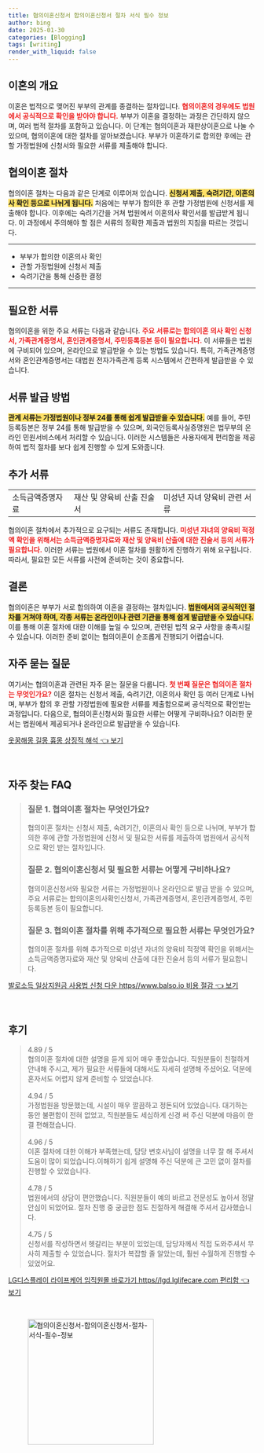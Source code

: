 ```yaml
---
title: 협의이혼신청서 합의이혼신청서 절차 서식 필수 정보
author: bing
date: 2025-01-30
categories: [Blogging]
tags: [writing]
render_with_liquid: false
---
```



<h2 id='이혼의 개요'>이혼의 개요</h2>

<p>이혼은 법적으로 맺어진 부부의 관계를 종결하는 절차입니다. <b><span style="color: #ee2323;">협의이혼의 경우에도 법원에서 공식적으로 확인을 받아야 합니다.</span></b> 부부가 이혼을 결정하는 과정은 간단하지 않으며, 여러 법적 절차를 포함하고 있습니다. 이 단계는 협의이혼과 재판상이혼으로 나눌 수 있으며, 협의이혼에 대한 절차를 알아보겠습니다. 부부가 이혼하기로 합의한 후에는 관할 가정법원에 신청서와 필요한 서류를 제출해야 합니다.</p>

<h2 id='협의이혼 절차'>협의이혼 절차</h2>

<p>협의이혼 절차는 다음과 같은 단계로 이루어져 있습니다. <b><span style="background-color: #ffe066;">신청서 제출, 숙려기간, 이혼의사 확인 등으로 나뉘게 됩니다.</span></b> 처음에는 부부가 합의한 후 관할 가정법원에 신청서를 제출해야 합니다. 이후에는 숙려기간을 거쳐 법원에서 이혼의사 확인서를 발급받게 됩니다. 이 과정에서 주의해야 할 점은 서류의 정확한 제출과 법원의 지침을 따르는 것입니다.</p>

<hr />

<ul>
    <li>부부가 합의한 이혼의사 확인</li>
    <li>관할 가정법원에 신청서 제출</li>
    <li>숙려기간을 통해 신중한 결정</li>
</ul>

<hr />

<h2 id='필요한 서류'>필요한 서류</h2>

<p>협의이혼을 위한 주요 서류는 다음과 같습니다. <b><span style="color: #ee2323;">주요 서류로는 합의이혼 의사 확인 신청서, 가족관계증명서, 혼인관계증명서, 주민등록등본 등이 필요합니다.</span></b> 이 서류들은 법원에 구비되어 있으며, 온라인으로 발급받을 수 있는 방법도 있습니다. 특히, 가족관계증명서와 혼인관계증명서는 대법원 전자가족관계 등록 시스템에서 간편하게 발급받을 수 있습니다.</p>

<h2 id='서류 발급 방법'>서류 발급 방법</h2>

<p><b><span style="background-color: #ffe066;">관계 서류는 가정법원이나 정부 24를 통해 쉽게 발급받을 수 있습니다.</span></b> 예를 들어, 주민등록등본은 정부 24를 통해 발급받을 수 있으며, 외국인등록사실증명원은 법무부의 온라인 민원서비스에서 처리할 수 있습니다. 이러한 시스템들은 사용자에게 편리함을 제공하여 법적 절차를 보다 쉽게 진행할 수 있게 도와줍니다. </p>

<h2 id='추가 서류'>추가 서류</h2>

<table>
    <tr>
        <td>소득금액증명자료</td>
        <td>재산 및 양육비 산출 진술서</td>
        <td>미성년 자녀 양육비 관련 서류</td>
    </tr>
</table>

<p>협의이혼 절차에서 추가적으로 요구되는 서류도 존재합니다. <b><span style="color: #ee2323;">미성년 자녀의 양육비 적정액 확인을 위해서는 소득금액증명자료와 재산 및 양육비 산출에 대한 진술서 등의 서류가 필요합니다.</span></b> 이러한 서류는 법원에서 이혼 절차를 원활하게 진행하기 위해 요구됩니다. 따라서, 필요한 모든 서류를 사전에 준비하는 것이 중요합니다.</p>

<h2 id='결론'>결론</h2>

<p>협의이혼은 부부가 서로 합의하여 이혼을 결정하는 절차입니다. <b><span style="background-color: #ffe066;">법원에서의 공식적인 절차를 거쳐야 하며, 각종 서류는 온라인이나 관련 기관을 통해 쉽게 발급받을 수 있습니다.</span></b> 이를 통해 이혼 절차에 대한 이해를 높일 수 있으며, 관련된 법적 요구 사항을 충족시킬 수 있습니다. 이러한 준비 없이는 협의이혼이 순조롭게 진행되기 어렵습니다.</p>

<h2 id='자주 묻는 질문'>자주 묻는 질문</h2>

<p>여기서는 협의이혼과 관련된 자주 묻는 질문을 다룹니다. <b><span style="color: #ee2323;">첫 번째 질문은 협의이혼 절차는 무엇인가요?</span></b> 이혼 절차는 신청서 제출, 숙려기간, 이혼의사 확인 등 여러 단계로 나뉘며, 부부가 합의 후 관할 가정법원에 필요한 서류를 제출함으로써 공식적으로 확인받는 과정입니다. 다음으로, 협의이혼신청서와 필요한 서류는 어떻게 구비하나요? 이러한 문서는 법원에서 제공되거나 온라인으로 발급받을 수 있습니다.</p>


<p><a class="click-button" title="옷꿈해몽 길몽 흉몽 상징적 해석" href="https://blackassets.github.io/posts/%EC%98%B7%EA%BF%88%ED%95%B4%EB%AA%BD-%EA%B8%B8%EB%AA%BD-%ED%9D%89%EB%AA%BD-%EC%83%81%EC%A7%95%EC%A0%81-%ED%95%B4%EC%84%9D/" rel="dofollow">옷꿈해몽 길몽 흉몽 상징적 해석 👈 보기</a></p><br>
<h2 id='자주_찾는_FAQ'>자주 찾는 FAQ</h2>
<div itemscope="" itemtype="https://schema.org/FAQPage"> 
<blockquote> 
<div itemscope="" itemprop="mainEntity" itemtype="https://schema.org/Question"> 
<h3 itemprop="name">질문 1. 협의이혼 절차는 무엇인가요?</h3> 
<div itemscope="" itemprop="acceptedAnswer" itemtype="https://schema.org/Answer"> 
<span itemprop="text"> 
<p>협의이혼 절차는 신청서 제출, 숙려기간, 이혼의사 확인 등으로 나뉘며, 부부가 합의한 후에 관할 가정법원에 신청서 및 필요한 서류를 제출하여 법원에서 공식적으로 확인 받는 절차입니다.</p> 
</span> 
</div> 
</div> 

<div itemscope="" itemprop="mainEntity" itemtype="https://schema.org/Question"> 
<h3 itemprop="name">질문 2. 협의이혼신청서 및 필요한 서류는 어떻게 구비하나요?</h3> 
<div itemscope="" itemprop="acceptedAnswer" itemtype="https://schema.org/Answer"> 
<span itemprop="text"> 
<p>협의이혼신청서와 필요한 서류는 가정법원이나 온라인으로 발급 받을 수 있으며, 주요 서류로는 합의이혼의사확인신청서, 가족관계증명서, 혼인관계증명서, 주민등록등본 등이 필요합니다.</p> 
</span> 
</div> 
</div> 

<div itemscope="" itemprop="mainEntity" itemtype="https://schema.org/Question"> 
<h3 itemprop="name">질문 3. 협의이혼 절차를 위해 추가적으로 필요한 서류는 무엇인가요?</h3> 
<div itemscope="" itemprop="acceptedAnswer" itemtype="https://schema.org/Answer"> 
<span itemprop="text"> 
<p>협의이혼 절차를 위해 추가적으로 미성년 자녀의 양육비 적정액 확인을 위해서는 소득금액증명자료와 재산 및 양육비 산출에 대한 진술서 등의 서류가 필요합니다.</p> 
</span> 
</div> 
</div> 
</blockquote> 
</div>
<p><a class="click-button" title="발로소득 일상지원금 사용법 신청 다운 https//www.balso.io 비용 절감" href="https://blackassets.github.io/posts/%EB%B0%9C%EB%A1%9C%EC%86%8C%EB%93%9D-%EC%9D%BC%EC%83%81%EC%A7%80%EC%9B%90%EA%B8%88-%EC%82%AC%EC%9A%A9%EB%B2%95-%EC%8B%A0%EC%B2%AD-%EB%8B%A4%EC%9A%B4-httpswww.balso.io-%EB%B9%84%EC%9A%A9-%EC%A0%88%EA%B0%90/" rel="dofollow">발로소득 일상지원금 사용법 신청 다운 https//www.balso.io 비용 절감 👈 보기</a></p><br>
<h2 id='후기'>후기</h2>
<div itemscope itemtype="https://schema.org/Product">
  <blockquote>
  <div itemprop="review" itemscope itemtype="https://schema.org/Review">
      <div itemprop="reviewRating" itemscope itemtype="https://schema.org/Rating"> <span itemprop="ratingValue">4.89</span> / <span itemprop="bestRating">5</span> </div>
      <span itemprop="reviewBody">협의이혼 절차에 대한 설명을 듣게 되어 매우 좋았습니다. 직원분들이 친절하게 안내해 주시고, 제가 필요한 서류들에 대해서도 자세히 설명해 주셨어요. 덕분에 혼자서도 어렵지 않게 준비할 수 있었습니다.</span>
  </div>
  <br>
  <div itemprop="review" itemscope itemtype="https://schema.org/Review">
      <div itemprop="reviewRating" itemscope itemtype="https://schema.org/Rating"> <span itemprop="ratingValue">4.94</span> / <span itemprop="bestRating">5</span> </div>
      <span itemprop="reviewBody">가정법원을 방문했는데, 시설이 매우 깔끔하고 정돈되어 있었습니다. 대기하는 동안 불편함이 전혀 없었고, 직원분들도 세심하게 신경 써 주신 덕분에 마음이 한결 편해졌습니다.</span>
  </div>
  <br>
  <div itemprop="review" itemscope itemtype="https://schema.org/Review">
      <div itemprop="reviewRating" itemscope itemtype="https://schema.org/Rating"> <span itemprop="ratingValue">4.96</span> / <span itemprop="bestRating">5</span> </div>
      <span itemprop="reviewBody">이혼 절차에 대한 이해가 부족했는데, 담당 변호사님이 설명을 너무 잘 해 주셔서 도움이 많이 되었습니다.이해하기 쉽게 설명해 주신 덕분에 큰 고민 없이 절차를 진행할 수 있었습니다.</span>
  </div>
  <br>
  <div itemprop="review" itemscope itemtype="https://schema.org/Review">
      <div itemprop="reviewRating" itemscope itemtype="https://schema.org/Rating"> <span itemprop="ratingValue">4.78</span> / <span itemprop="bestRating">5</span> </div>
      <span itemprop="reviewBody">법원에서의 상담이 편안했습니다. 직원분들이 예의 바르고 전문성도 높아서 정말 안심이 되었어요. 절차 진행 중 궁금한 점도 친절하게 해결해 주셔서 감사했습니다.</span>
  </div>
  <br>
  <div itemprop="review" itemscope itemtype="https://schema.org/Review">
      <div itemprop="reviewRating" itemscope itemtype="https://schema.org/Rating"> <span itemprop="ratingValue">4.75</span> / <span itemprop="bestRating">5</span> </div>
      <span itemprop="reviewBody">신청서를 작성하면서 헷갈리는 부분이 있었는데, 담당자께서 직접 도와주셔서 무사히 제출할 수 있었습니다. 절차가 복잡할 줄 알았는데, 훨씬 수월하게 진행할 수 있었어요.</span>
  </div>
  </blockquote>
</div>
<p><a class="click-button" title="LG디스플레이 라이프케어 임직원몰 바로가기 https//lgd.lglifecare.com 편리함" href="https://blackassets.github.io/posts/LG%EB%94%94%EC%8A%A4%ED%94%8C%EB%A0%88%EC%9D%B4-%EB%9D%BC%EC%9D%B4%ED%94%84%EC%BC%80%EC%96%B4-%EC%9E%84%EC%A7%81%EC%9B%90%EB%AA%B0-%EB%B0%94%EB%A1%9C%EA%B0%80%EA%B8%B0-httpslgd.lglifecare.com-%ED%8E%B8%EB%A6%AC%ED%95%A8/" rel="dofollow">LG디스플레이 라이프케어 임직원몰 바로가기 https//lgd.lglifecare.com 편리함 👈 보기</a></p><br>
<figure class="image"><img src="https://blackassets.github.io/assets/img/thumbnail/협의이혼신청서-합의이혼신청서-절차-서식-필수-정보.webp" alt="협의이혼신청서-합의이혼신청서-절차-서식-필수-정보" width="256" height="256"></figure>